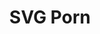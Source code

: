 ---
github: gilbarbara/logos
logohandle: svgporn
sort: svgporn
title: SVG Porn
website: https://svgporn.com/
---